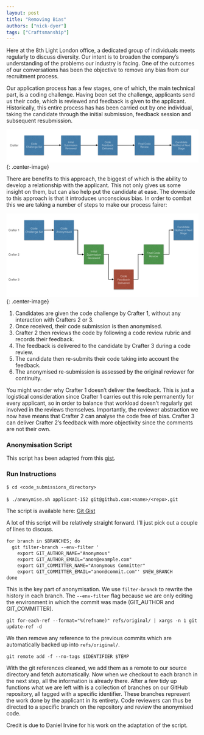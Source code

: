 ```yaml
---
layout: post
title: "Removing Bias"
authors: ["nick-dyer"]
tags: ["Craftsmanship"]
---
```


Here at the 8th Light London office, a dedicated group of individuals meets
regularly to discuss diversity. Our intent is to broaden the company’s
understanding of the problems our industry is facing. One of the outcomes of
our conversations has been the objective to remove any bias from our
recruitment process.

Our application process has a few stages, one of which,
the main technical part, is a coding challenge. Having been set the challenge,
applicants send us their code, which is reviewed and feedback is given to the
applicant. Historically, this entire process has has been carried out by one
individual, taking the candidate through the initial submission, feedback
session and subsequent resubmission.


![Before Process](/images/Before.png "Before Process"){: .center-image}


There are benefits to this approach, the biggest of which is the ability to
develop a relationship with the applicant. This not only gives us some insight
on them, but can also help put the candidate at ease. The downside to this
approach is that it introduces unconscious bias. In order to combat this we are
taking a number of steps to make our process fairer:


![After Process](/images/After.png "After Process"){: .center-image}


1. Candidates are given the code challenge by Crafter 1, without any
   interaction with Crafters 2 or 3.
2. Once received, their code submission is then anonymised.
3. Crafter 2 then reviews the code by following a code review rubric and
   records their feedback.
4. The feedback is delivered to the candidate by Crafter 3 during a code
   review.
5. The candidate then re-submits their code taking into account the feedback.
6. The anonymised re-submission is assessed by the original reviewer for
   continuity.


You might wonder why Crafter 1 doesn’t deliver the feedback. This is just
a logistical consideration since Crafter 1 carries out this role permanently
for every applicant, so in order to balance that workload doesn’t regularly get
involved in the reviews themselves. Importantly, the reviewer abstraction we
now have means that Crafter 2 can analyse the code free of bias. Crafter
3 can deliver Crafter 2’s feedback with more objectivity since the comments
are not their own.


### Anonymisation Script


This script has been adapted from this
[gist](https://gist.github.com/pozorvlak/8784840).


### Run Instructions


```
$ cd <code_submissions_directory>

$ ./anonymise.sh applicant-152 git@github.com:<name>/<repo>.git
```

The script is available here: [Git Gist](https://gist.github.com/nickbdyer/7203b4f6854e29c28f0d569a7f415b04)


A lot of this script will be relatively straight forward. I’ll just pick out
a couple of lines to discuss.


```shell
for branch in $BRANCHES; do
  git filter-branch --env-filter '
    export GIT_AUTHOR_NAME="Anonymous"
    export GIT_AUTHOR_EMAIL="anon@example.com"
    export GIT_COMMITTER_NAME="Anonymous Committer"
    export GIT_COMMITTER_EMAIL="anon@commit.com"' $NEW_BRANCH
done
```


This is the key part of anonymisation. We use `filter-branch` to rewrite the
history in each branch. The `--env-filter` flag because we are only editing the
environment in which the commit was made (GIT_AUTHOR and GIT_COMMITTER).


```
git for-each-ref --format="%(refname)" refs/original/ | xargs -n 1 git update-ref -d
```


We then remove any reference to the previous commits which are automatically
backed up into `refs/original/`.


```
git remote add -f --no-tags $IDENTIFIER $TEMP
```


With the git references cleaned, we add them as a remote to our source
directory and fetch automatically. Now when we checkout to each branch in the
next step, all the information is already there.  After a few tidy up functions
what we are left with is a collection of branches on our GitHub repository, all
tagged with a specific identifier. These branches represent the work done by
the applicant in its entirety. Code reviewers can thus be directed to
a specific branch on the repository and review the anonymised code.


Credit is due to Daniel Irvine for his work on the adaptation of the script.
